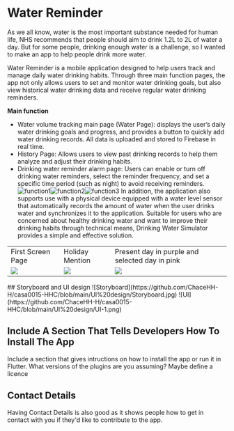 # Water Reminder
As we all know, water is the most important substance needed for human life, NHS recommends that people should aim to drink 1.2L to 2L of water a day. But for some people, drinking enough water is a challenge, so I wanted to make an app to help people drink more water.  

Water Reminder is a mobile application designed to help users track and manage daily water drinking habits. Through three main function pages, the app not only allows users to set and monitor water drinking goals, but also view historical water drinking data and receive regular water drinking reminders.  

**Main function**
- Water volume tracking main page (Water Page): displays the user’s daily water drinking goals and progress, and provides a button to quickly add water drinking records. All data is uploaded and stored to Firebase in real time.
- History Page: Allows users to view past drinking records to help them analyze and adjust their drinking habits.
- Drinking water reminder alarm page: Users can enable or turn off drinking water reminders, select the reminder frequency, and set a specific time period (such as night) to avoid receiving reminders.
![function1](https://github.com/ChaceHH-H/Image/blob/main/Screenshot_20240419_232528.jpg)![function2](https://github.com/ChaceHH-H/Image/blob/main/Screenshot_20240419_232543.jpg)![function3](https://github.com/ChaceHH-H/Image/blob/main/Screenshot_20240419_232550.jpg)
In addition, the application also supports use with a physical device equipped with a water level sensor that automatically records the amount of water when the user drinks water and synchronizes it to the application.
Suitable for users who are concerned about healthy drinking water and want to improve their drinking habits through technical means, Drinking Water Simulator provides a simple and effective solution.

<table>
  <tr>
    <td>First Screen Page</td>
     <td>Holiday Mention</td>
     <td>Present day in purple and selected day in pink</td>
  </tr>
  <tr>
    <td valign="top"><img src="screenshots/Screenshot_1582745092.png"></td>
    <td valign="top"><img src="screenshots/Screenshot_1582745125.png"></td>
    <td valign="top"><img src="screenshots/Screenshot_1582745139.png"></td>
  </tr>
 </table>
## Storyboard and UI design
![Storyboard](https://github.com/ChaceHH-H/casa0015-HHC/blob/main/UI%20design/Storyboard.jpg)
![UI](https://github.com/ChaceHH-H/casa0015-HHC/blob/main/UI%20design/UI-1.png)

## Include A Section That Tells Developers How To Install The App

Include a section that gives intructions on how to install the app or run it in Flutter.  What versions of the plugins are you assuming?  Maybe define a licence

##  Contact Details

Having Contact Details is also good as it shows people how to get in contact with you if they'd like to contribute to the app. 
